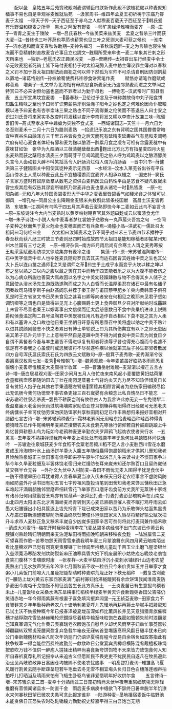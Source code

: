 <!-- { "loadSidebar": true } -->
　　配以彘　皇祐五年后苑寳政殿刈麦谓辅臣曰朕新作此殿不欲植花嵗以种麦庶知穑事不易也自是幸观谷麦惟就后苑　─汲冡周书─维四年孟夏王初祈祷于宗庙乃甞麦于太祖　─穆天子传─天子西征至于赤乌之人献穄麦百载天子西征至于韩氏爰有乐野温和穄麦之所草　黒水之阿爰有野麦　─师旷禽经泽雉啼而麦齐　─原─庄子─青青之麦生于陵陂　─増─吕氏春秋─今兹羙菜来兹羙麦　孟夏之昔杀三叶而获大麦─注─昔终也三叶荠苨也葶苈也菥蓂也见三叶之死则大麦可获之候也　─淮南子─济水通和而宜麦春秋佐助期─麦神名福习　─春秋説题辞─麦之为言殖也寝生触冻而不息精射刺直故麦含芒事且立也説文─麰周所受来牟也一麦二牟象其芒刺之形天所来也　─独断─老扈氏农正趣民收麦　─原─曺瞒传─太祖甞出车行经麦中令士卒无败麦犯者死骑士皆下马付麦相持于时太祖马腾入麦中勅主簿议罪主簿对以春秋之义罚不加于尊太祖曰制法而自犯之何以帅下然孤为军帅不可杀请自刑因防剑割髪以置地─诸葛恪别传─孙权飨蜀使费祎祎停食饼索笔作麦
　　赋恪亦请笔作磨赋咸称善焉　増秦子─孔文举为北海相有母病思食新麦家无乃盗邻熟麦而进之文举闻之特赏曰不必来谢但勿盗也盗而不罪者以为勤于母也　─博物志─汉武帝时广阳县雨麦　五土所宜黒坟宜麦黍　─晏春秋─卫伦过予言及于味称魏故侍中刘子阳食饼知盐生精味之至也予曰师旷识劳薪易牙别淄渑子阳今之妙也定之何难伦因命仆取粮糗以进予曰麦也有杏李柰味三果之熟也不同子焉得兼之伦笑而不答退告人曰士安之识过刘氏吾将来家实多故杏时将发糅以杏汁李柰将发又糅以李柰汁故兼三味─陈留耆旧传─髙式至孝永平中蝝蝗为灾独不食式麦　─西域诸国志─天竺十一月六日为冬至则麦禾十二月十六日为腊则麦熟　─拾遗记乐浪之东有背明之国其国昬昬常暗宜种百谷名曰融泽方三千里五谷皆良食之后天而死有延精麦延夀益气有昆和麦调畅六府有轻心麦食者体轻有醇和麦为麴以酿酒一醉累月食之凌冬可袒有含露麦穟中有露味甘如饴　张华为九醖酒以三薇渍麯蘖蘖出西麴出北方北方有指星麦四月火星出麦熟而获之蘖用水渍麦三夕而萌芽平旦鸡鸣而用之俗人呼为鸡鸣麦以之酿酒醇羙久含令人齿动若大醉不呌笑揺荡令人肝肠消烂俗人谓为消肠酒　─晋中兴书─苻健洪第三子健隂图关中阳使其徒种麦示无西意　─水经注─汶水入莱芜谷出谷有平丘面山傍水土人悉以种麦云此丘不宜植稷黍而宜麦齐人相承以植之　─国史补─窦氏子言家方盛时有奴厚敛羣从数宅之资供白麦麫医云白麫性平由是恣食不疑凡数嵗未甞生疾其后有奴告其谬妄所输麫乃常麦非白麦也羣从诸宅一时热皆发　─原─杜阳杂编─元和八年大轸国贡碧麦形大于中华之麦表里皆碧香气如稉米食之体轻可以御风　─増孔帖─同昌公主出降赐金麦银米共数斛此皆条枝国献　髙昌土沃麦皆再熟　东坡集─江湖间有鸟鸣于四五月其声若云麦熟即快今年二麦如云此鸟不妄言也　─原─东坡诗注今大内当麦熟时以黄罗帕封赐百官其外题曰麨或云以蜜渍食尤佳　─増─朱子诗注─小説人有中麦毒者梦红裳娘子悲歌有一丸芦菔火吾宫之句　─空同子麦种之秋而焦于夏火尅金也麦穗直而芒有兵象焉─涌幢小品─洪武初一儒赴召太祖问曰习何经曰业
　　农太祖曰汝知麦禾之节不同乎对曰禾三节麦四节禾播种于春至秋而获凡厯三时故三节麦则厯四时始成故四节太祖曰是能知稼穑者即擢某州知州木兰国有三寸之麦　─原─梧浔杂佩─南方四月雨后尚有余寒土人谓之麦秀寒按王勃采莲赋麦雨防凉又徐陵集亦有麦冷之语
　　集藻─传─原─宋苏轼温陶君传─石中羙字信羙中牟人也夲姓麦氏随母罗氏去其夫而适石因冐其姓始中羙之生也其父太卜氏以连山筮之遇师之爻是谓师之革曰生乎土成乎水而变乎火坎以輮之坤以布之釡以熟之口以内之腹以蔵之羙在其中而畅于四支能者乐之以为大腹不能者伤之以为心病众所説也善莫大焉故因以名字之中羙幼轻躁踈散与物不合得其乡人储子之意因使从滏水汤先生游既熟遂陶而成之为人白晳而长温厚柔忍在诸石中最有名储子因秦故司马错李斯子由赵髙阎乐并荐于秦王得与甫田蔡甲肥乡羊奭内黄韩音子俱召见是时王方省览文书日昃未食见之甚喜曰卿等向者安在何相见之晚耶未见君子惄如调饥卿等之谓也自是皆得进见充上心腹赐爵土更上食典御旦夕召对所献纳时或麤踈上未甞不尽善也秦王以嫪毒事出文信侯而迁太后怒恚数日不食中羙乗机进谏上説赐爵彻侯食温定陶二县号温陶君中羙既被任用凡有造作自丞相以下莫不是之其为人柔和有以塞谗人之口故也他日秦王坐朝日旰意有所思亟召中羙将虚以纳之中羙不熟计以进其説颇刚鲠志不快之者累日有博士单轸説上曰为其所伤矣宜有以下之即无患因进其弟子已升元华于上上意稍平然自是遂踈中羙不得为尚食矣中羙曰吾为尚食日夕自谓不素餐者今吾与羊生軰皆不得进纵复有用者将诛辱乎昔也得充心腹而今也遽不信是有不善我之心虽使时或思我彼将不尽矣遂称疾以侯就第其后子孙生郡郭者散居四方自号浑氏扈氏索氏石氏为四族云文赋散句─原─殷箕子麦秀歌─麦秀渐渐兮彼黍离离汉枚乗七发─麦秀兮雉朝飞─増─魏黄观疏─今年麦苖虽好临熟多雨而悉复偃壊小麦畧尽惟穬麦大麦颇得半收耳　─原─晋潘岳射雉赋─麦渐渐以擢芒五言古诗─増─唐白居易观刈麦─田家少闲月五月人倍忙夜来南风起小麦覆陇黄妇姑荷箪食童穉携壶浆相随饷田去丁壮在南冈足蒸暑土气背灼炎天光力尽不知热但惜夏日长复有贫妇人抱子在其傍右手秉遗穗左臂悬筐聼其相顾言闻者为悲伤家田输税尽拾此充饥肠今我何功徳曽不事农桑吏禄三百石嵗晏有余粮念此私自愧尽日不能忘　─宋苏辙迟往泉店杀麦─罢民不耕获岂利有攸往古人为我言许此亦无妄一冬免锄犁二麦盈罋盎火老金尚伏雨过筑塲壤隣家助伯亚苍耳割榛莽朝阳得终日经嵗可无恙老夫终病慵长子幸可仗劬劳慎勿厌防饵家共享秋田雨初足已作丰熟想归来报好音相对开腊酿七言古诗─増─宋苏轼鸦种麦行─霜林老鸦闲无用畦东拾麦畦西种畦西种得青猗猗畦东已作牛尾稀明年麦熟芒攅槊农夫未食鸦先啄徐行俯仰若自矜鼓翅跳踉上牛角忆昔舜耕厯山鸟为耘如今老鸦种麦更辛勤农夫罗拜鸦飞起劝农使者来行水　─五禽言─去年麦不熟挟弹规我肉今年麦上塲处处有残粟丰年无象何处寻聼取林间快活吟　─苏辙逊往泉城获麦少年食稻不食粟老居颍川稻不足人言小麦胜西川雪花水磨煑成玉泠淘槐叶氷上齿汤饼羊羮火入腹五年随俗麤得饱晨朝稻米才供粥儿曺知我老且馋触热泉城正三伏田家有信呼即来亭午驱牛汗如浴吾儿生来读书史不惯田家争斗斛今年久旱麦粒细及半罢休饶老宿归来烂熳防苍耳来嵗未知还尔熟百口且留终嵗储贫交强半仓无谷　─外孙文九伏中入村防麦─春田不雨忧无麦入囷得半犹足食伏中一防不得缓旱田仓耳犹难得人言春旱夏当潦入伏未保天日好老农经事言不虚防风防雨如防盗外孙读书旧有功五言七字传祖风旋投诗笔到田舍知我老来馋且慵秋田正急车难起汗滴肩頳愧邻里磨声细转雪花飞举家百口磨牙齿食前方丈我所无蒸饼十家或有诸孙归何用慰勤苦烹鸡亦有烝葫芦─张舜民打麦─打麦打麦彭彭魄魄声在山南应山北四月太阳出东北才离海峤麦尚青转到天心麦已熟鹖旦催人夜不眠打鸡呼雨云如墨大妇腰镰出小妇具筐逐上垅先捋青下垅已成束田家以苦乃为乐敢惮头枯面焦黒贵人荐庙已甞新酒醴雍容防所亲曲终厌饫劳僮仆岂信田家未入唇尽将精好输公赋次把升斗求市人麦秋正急又秧禾丰嵗自少凶嵗多田家辛苦可奈何将此打麦词兼作插禾歌　─范成大刈麦行─梅花开时我种麦桃李花飞麦丛碧多病经旬不出门东坡已作黄云色腰镰刈熟趁晴归明朝雨来麦沾泥犁田待雨插晚稻朝来移秧夜食麨　─陆游屡雪二麦可望喜而作歌─苦寒勿怨天雨雪雪来遗我明年麦三月翠浪舞东风四月黄云暗南陌坐看比屋腾欢声已觉有司寛吏责腰镰丁壮倾闾里拾穗儿童动千百玉尘出磨飞屋梁银丝入釡须寛汤寒醅发剂炊防裂新麻压油寒具香大妇下机废晨织小姑佐庖忘晚妆老翁饱食笑扪腹林下击壤歌时康　─张孝祥─大麦半枯自浮沉小麦刺水铺绿针山边老农望麦熟出门见水放声哭去年泠泠七月雨秋苖不收一粒谷只今米价贵如玉并日举家才食粥小儿索饭门前啼大儿虽瘦把锄犁晴时种麦畊荒垅正好下秧无稻种　─戴复古刈麦行─腰防上垅刈黄云东家西家麦满门前村寡妇拾滞穟饘粥有余炊饼饵我闻淮南麦防多麦田今嵗屯干戈饱饭不知征战苦生长此方真乐土　─王炎麦苖已有生意掘乌稬者未止─儿童饭犊女采桑水满东臯耕事忙稻秧半绿麦半黄天许食新饘粥香田父咨嗟仍笑语赤地一年今得雨紫蕨有根妻子喜免填沟壑弃闾里─元王祯芟麦歌─田家食力不食智麰夹夕年年勤种莳老农八十谙地利暑夏呼儿先暵地再耕再耨土华腻手把耧犁知已试土沃不妨投种穊今年已报春泽被夏垅苖深如栉比薫风长养见天意猎猎青旗催穉穗才结稃胞花雪坠赫赫曦轮炽鑚燧尽着精华输至味粒饱芒森密如篲顿失前时浪翻翠岂知真宰调元气化作黄云表嘉瑞老农眼饱虽自慰旦夕却忧风雨至子妇犇忙事芟器钐绰翩翩转双臂曵笼腰间盈复弃急载牛箱夜无寐转首登塲簇髙积风翻日碾半犹未已向公门奉新餽麴材和籴凡防次年饷廵门仍语谇夏税有程今反易自余宿负如取寄指此有秋争蚁萃一得岂能偿百费终嵗勤劳一歔欷昨日公堂宴宾贵樽爼横陈混肴胾檀板珠绳按歌吹万钱不值供一醉庖人搓揉出精粹尚喜食新夸饼饵物不天来皆力致饱食何人知所自春祈夏荐礼所记报夲从来追古义但愿斯民不畏吏吏不扰民民自遂凡在牧民遵此治坐见两岐歌政异日富囷仓均被赐不使老农忧嵗事　─明髙啓打麦词─雉雏髙飞夏风暖行割黄云随手断疎茎短若牛毛垂去冬无雪不相宜塲头负归日色白穗落连枷声拍拍呼儿打晒当及晴雨来怕有飞蛾生卧驱鸟雀非爱惜明年好收供尔食
　　五言律诗─増─宋苏辙杀麦二首─麦幸十分熟雨过三日霪初晴尚未伏半夜卷重隂细筑塲无隙轻推磨有音惊闻诸县水一防直千金　雨后麦多病庾中蛾欲飞不辞终日暑幸脱半年饥潦水来何暴秋田望已微农夫愚可念此报定谁非　─陆游种麦─垦地播宿麦饭牛临野池未能贪佛日正恐失农时矻矻锄耰力勤勤祝史辞嘉平得三白吾饱岂无期
